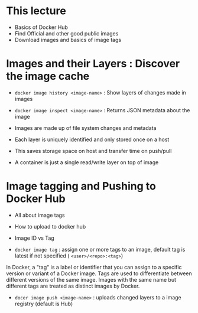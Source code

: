 # This lecture
- Basics of Docker Hub 
- Find Official and other good public images
- Download images and basics of image tags


# Images and their Layers : Discover the image cache
- ```docker image history <image-name>``` : Show layers of changes made in images
- ```docker image inspect <image-name>``` : Returns JSON metadata about the image


- Images are made up of file system changes and metadata
- Each layer is uniquely identified and only stored once on a host
- This saves storage space on host and transfer time on push/pull
- A container is just a single read/write layer on top of image


# Image tagging and Pushing to Docker Hub
- All about image tags
- How to upload to docker hub
- Image ID vs Tag

- ```docker image tag``` : assign one  or more tags to an image, default tag is latest if not specified ( ```<user>/<repo>:<tag>```)


In Docker, a "tag" is a label or identifier that you can assign to a specific version or variant of a Docker image. Tags are used to differentiate between different versions of the same image. Images with the same name but different tags are treated as distinct images by Docker.

- ```docer image push <image-name>``` : uploads changed layers to a image registry (default is Hub)
